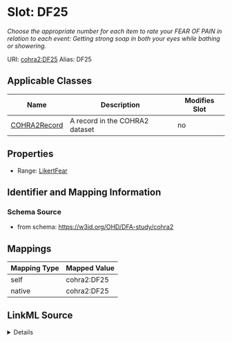 

# Slot: DF25 


_Choose the appropriate number for each item to rate your FEAR OF PAIN in relation to each event: Getting strong soap in both your eyes while bathing or showering._





URI: [cohra2:DF25](https://w3id.org/OHD/DFA-study/cohra2/DF25)
Alias: DF25

<!-- no inheritance hierarchy -->





## Applicable Classes

| Name | Description | Modifies Slot |
| --- | --- | --- |
| [COHRA2Record](COHRA2Record.md) | A record in the COHRA2 dataset |  no  |







## Properties

* Range: [LikertFear](LikertFear.md)





## Identifier and Mapping Information







### Schema Source


* from schema: https://w3id.org/OHD/DFA-study/cohra2




## Mappings

| Mapping Type | Mapped Value |
| ---  | ---  |
| self | cohra2:DF25 |
| native | cohra2:DF25 |




## LinkML Source

<details>
```yaml
name: DF25
description: 'Choose the appropriate number for each item to rate your FEAR OF PAIN
  in relation to each event: Getting strong soap in both your eyes while bathing or
  showering.'
from_schema: https://w3id.org/OHD/DFA-study/cohra2
rank: 1000
alias: DF25
domain_of:
- COHRA2Record
range: LikertFear

```
</details>